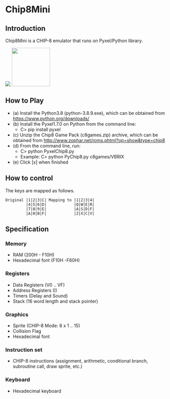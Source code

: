 # Chip8Mini

## Introduction

Chip8Mini is a CHIP-8 emulator that runs on Pyxel/Python library.


<img src="https://github.com/jay-kumogata/RetroGames/blob/main/pyxel/chip8mini/screenshots/chip8mini09.gif">
<img src="https://github.com/jay-kumogata/RetroGames/blob/main/pyxel/chip8mini/screenshots/chip8mini09.gif" width="120">

## How to Play

- (a) Install the Python3.8 (python-3.8.9.exe), which can be obtained from https://www.python.org/downloads/
- (b) Install the Pyxel1.7.0 on Python from the command line:  
  - C> pip install pyxel
- (c) Unzip the Chip8 Game Pack (c8games.zip) archive, which can be obtained from http://www.zophar.net/roms.phtml?op=show&type=chip8
- (d) From the command line, run:
  - C> python PyxelChip8.py <ROM file name>
  - Example: C> python PyChip8.py c8games/VBRIX
- (e) Click [x] when finished

## How to control
  
The keys are mapped as follows.
  
	Original |1|2|3|C| Mapping to |1|2|3|4|
	         |4|5|6|D|            |Q|W|E|R|
	         |7|8|9|E|            |A|S|D|F|
	         |A|0|B|F|            |Z|X|C|V|

## Specification
### Memory
- RAM (200H - F10H)
- Hexadecimal font (F10H -F60H)

### Registers
- Data Registers (V0 .. VF)
- Address Registers (I)
- Timers (Delay and Sound)
- Stack (16 word length and stack pointer)

### Graphics
- Sprite (CHIP-8 Mode: 8 x 1 .. 15)
- Collision Flag
- Hexadecimal font
  
### Instruction set
- CHIP-8 instructions (assignment, arithmetic, conditional branch, subroutine call, draw sprite, etc.)

### Keyboard
- Hexadecimal keyboard
